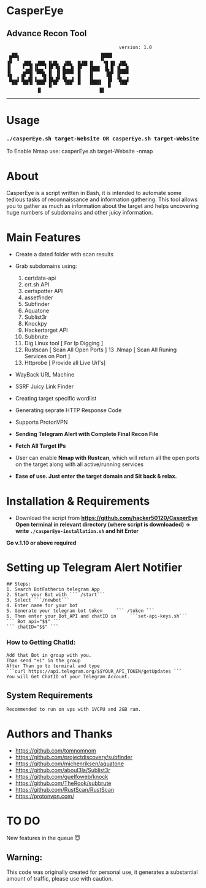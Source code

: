 # CasperEye 
Advance Recon Tool 
---
					                         version: 1.0  	          
	  ▄▄                          	  ▗▄▄▄▖          
	 █▀▀▌                         	  ▐▛▀▀▘          
	▐▛    ▟██▖▗▟██▖▐▙█▙  ▟█▙  █▟█▌▐▌   ▝█ █▌ ▟█▙ 
	▐▌    ▘▄▟▌▐▙▄▖▘▐▛ ▜▌▐▙▄▟▌ █▘  ▐███  █▖█ ▐▙▄▟▌
	▐▙   ▗█▀▜▌ ▀▀█▖▐▌ ▐▌▐▛▀▀▘ █   ▐▌    ▐█▛ ▐▛▀▀▘
	 █▄▄▌▐▙▄█▌▐▄▄▟▌▐█▄█▘▝█▄▄▌ █   ▐▙▄▄▖  █▌ ▝█▄▄▌
	  ▀▀  ▀▀▝▘ ▀▀▀ ▐▌▀▘  ▝▀▀  ▀   ▝▀▀▀▘  █   ▝▀▀ 
		       ▐▌                     █▌ 
***

# Usage

### **``` ./casperEye.sh target-Website OR casperEye.sh target-Website ```**
 
To Enable Nmap use: 
 casperEye.sh target-Website -nmap
 

 # About
 CasperEye is a script written in Bash, it is intended to automate some tedious tasks of reconnaissance and information gathering. This tool allows you to gather as much as information about the target and helps uncovering huge numbers of subdomains and other juicy information.


 # Main Features
 - Create a dated folder with scan results
 - Grab subdomains using:
	1. certdata-api
	2. crt.sh API
	3. certspotter API
	4. assetfinder
	5. Subfinder 
	6. Aquatone
	7. Sublist3r
	8. Knockpy
	9. Hackertarget API
	10. Subbrute
	11. Dig Linux tool [ For Ip Digging ]
	12. Rustscan [ Scan All Open Ports ]
	13 .Nmap [ Scan All Runing Services on Port ]
	14. Httprobe [ Provide all Live Url's]
 
- WayBack URL Machine 
- SSRF Juicy Link Finder 
- Creating target specific wordlist
- Generating seprate HTTP Response Code
- Supports ProtonVPN 
- **Sending Telegram Alert with Complete Final Recon File**
- **Fetch All Target IPs**
- User can enable **Nmap with Rustcan**, which will return all the open ports on the target along with all active/running services
- **Ease of use. Just enter the target domain and Sit back & relax.**


# Installation & Requirements
- Download the script from  **https://github.com/hacker50120/CasperEye**
**Open terminal in relevant directory (where script is downloaded) -> write ```./casperEye-installation.sh``` and hit Enter**

 **Go v.1.10 or above required**

# Setting up Telegram Alert Notifier 
	## Steps:
	1. Search BotFatherin telegram App
	2. Start your Bot with ``` /start```
	3. Select ```/newbot```
	4. Enter name for your bot  
	5. Generate your telegram bot token 	``` /token ```
	6. Then enter your Bot_API and chatID in	 ```set-api-keys.sh```
	``` Bot_api="$$" ```
	``` chatID="$$" ```

### How to Getting ChatId:
	Add that Bot in group with you.
	Than send "Hi" in the group
	After Than go to terminal and type
	```curl https://api.telegram.org/$$YOUR_API_TOKEN/getUpdates ```
	You will Get ChatID of your Telegram Account.

## System Requirements
	Recommended to run on vps with 1VCPU and 2GB ram.

# Authors and Thanks
 - https://github.com/tomnomnom
 - https://github.com/projectdiscovery/subfinder
 - https://github.com/michenriksen/aquatone
 - https://github.com/aboul3la/Sublist3r
 - https://github.com/guelfoweb/knock
 - https://github.com/TheRook/subbrute
 - https://github.com/RustScan/RustScan
 - https://protonvpn.com/
 
# TO DO
New features in the queue 😇

## Warning: 
This code was originally created for personal use, it generates a substantial amount of traffic, please use with caution.

